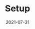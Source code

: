 ---
title: "Setup"
linkTitle: "Setup"
weight: 2
date: 2021-07-31
description: >
    SpaceONE System Administrator Guide

---